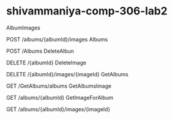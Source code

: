 # shivammaniya-comp-306-lab2


AlbumImages


POST
/albums/{albumId}/images
Albums


POST
/Albums
DeleteAlbun


DELETE
/{albumId}
DeleteImage


DELETE
/{albumId}/images/{imageId}
GetAlbums


GET
/GetAlbums/albums
GetAlbumsImage


GET
/albums/{albumId}
GetImageForAlbum


GET
/albums/{albumId}/images/{imageId}
